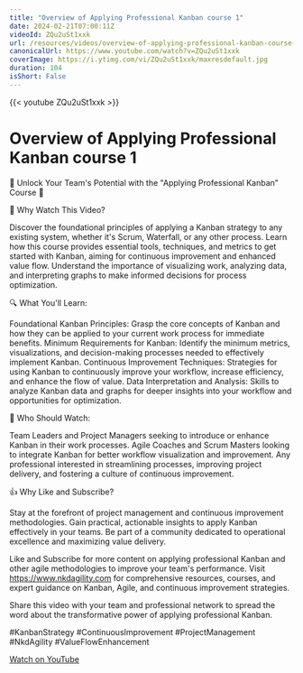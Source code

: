 ```yaml
---
title: "Overview of Applying Professional Kanban course 1"
date: 2024-02-21T07:00:11Z
videoId: ZQu2uSt1xxk
url: /resources/videos/overview-of-applying-professional-kanban-course-1
canonicalUrl: https://www.youtube.com/watch?v=ZQu2uSt1xxk
coverImage: https://i.ytimg.com/vi/ZQu2uSt1xxk/maxresdefault.jpg
duration: 104
isShort: False
---
```


{{< youtube ZQu2uSt1xxk >}}

# Overview of Applying Professional Kanban course 1

🚀 Unlock Your Team's Potential with the "Applying Professional Kanban" Course 🚀

🎯 Why Watch This Video?

Discover the foundational principles of applying a Kanban strategy to any existing system, whether it's Scrum, Waterfall, or any other process.
Learn how this course provides essential tools, techniques, and metrics to get started with Kanban, aiming for continuous improvement and enhanced value flow.
Understand the importance of visualizing work, analyzing data, and interpreting graphs to make informed decisions for process optimization.

🔍 What You'll Learn:

Foundational Kanban Principles: Grasp the core concepts of Kanban and how they can be applied to your current work process for immediate benefits.
Minimum Requirements for Kanban: Identify the minimum metrics, visualizations, and decision-making processes needed to effectively implement Kanban.
Continuous Improvement Techniques: Strategies for using Kanban to continuously improve your workflow, increase efficiency, and enhance the flow of value.
Data Interpretation and Analysis: Skills to analyze Kanban data and graphs for deeper insights into your workflow and opportunities for optimization.

👥 Who Should Watch:

Team Leaders and Project Managers seeking to introduce or enhance Kanban in their work processes.
Agile Coaches and Scrum Masters looking to integrate Kanban for better workflow visualization and improvement.
Any professional interested in streamlining processes, improving project delivery, and fostering a culture of continuous improvement.

👍 Why Like and Subscribe?

Stay at the forefront of project management and continuous improvement methodologies.
Gain practical, actionable insights to apply Kanban effectively in your teams.
Be part of a community dedicated to operational excellence and maximizing value delivery.

Like and Subscribe for more content on applying professional Kanban and other agile methodologies to improve your team's performance. Visit https://www.nkdagility.com for comprehensive resources, courses, and expert guidance on Kanban, Agile, and continuous improvement strategies.

Share this video with your team and professional network to spread the word about the transformative power of applying professional Kanban.

#KanbanStrategy #ContinuousImprovement #ProjectManagement #NkdAgility #ValueFlowEnhancement

[Watch on YouTube](https://www.youtube.com/watch?v=ZQu2uSt1xxk)
